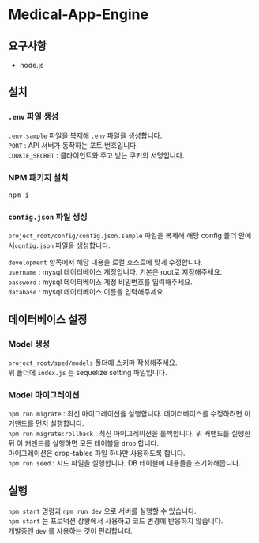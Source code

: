 # Medical-App-Engine

## 요구사항
* node.js
## 설치
 ### <code>.env</code> 파일 생성
 <code>.env.sample</code> 파일을 복제해 <code>.env</code> 파일을 생성합니다.   
 <code>PORT</code> : API 서버가 동작하는 포트 번호입니다.   
 <code>COOKIE_SECRET</code> : 클라이언트와 주고 받는 쿠키의 서명입니다.   
 ### NPM 패키지 설치
 <pre>npm i</pre>
 ### <code>config.json</code> 파일 생성
 <code>project_root/config/config.json.sample</code> 파일을 복제해 해당 config 폴더 안에서<code>config.json</code> 파일을 생성합니다.   
 
 <code>development</code> 항목에서 해당 내용을 로컬 호스트에 맞게 수정합니다.   
 <code>username</code> : mysql 데이터베이스 계정입니다. 기본은 root로 지정해주세요.   
 <code>password</code> : mysql 데이터베이스 계정 비밀번호를 입력해주세요.   
 <code>database</code> : mysql 데이터베이스 이름을 입력해주세요.      
## 데이터베이스 설정
 ### Model 생성
 <code>project_root/sped/models</code> 폴더에 스키마 작성해주세요.   
 위 폴더에 <code>index.js</code> 는 sequelize setting 파일입니다. 
 ### Model 마이그레이션
 <code>npm run migrate</code> : 최신 마이그레이션을 실행합니다. 데이터베이스를 수정하려면 이 커맨드를 먼저 실행합니다.   
 <code>npm run migrate:rollback</code> : 최신 마이그레이션을 롤백합니다. 위 커맨드를 실행한 뒤 
 이 커맨드를 실행하면 모든 테이블을 <code>drop</code> 합니다.   
 마이그레이션은 drop-tables 파일 하나만 사용하도록 합니다.   
 <code>npm run seed</code> : 시드 파일을 실행합니다. DB 테이블에 내용들을 초기화해줍니다.
## 실행
 <code>npm start</code> 명령과 <code>npm run dev</code> 으로 서버를 실행할 수 있습니다.   
 <code>npm start</code> 는 프로덕션 상황에서 사용하고 코드 변경에 반응하지 않습니다.   
 개발중엔 <code>dev</code> 를 사용하는 것이 편리합니다.   
 


